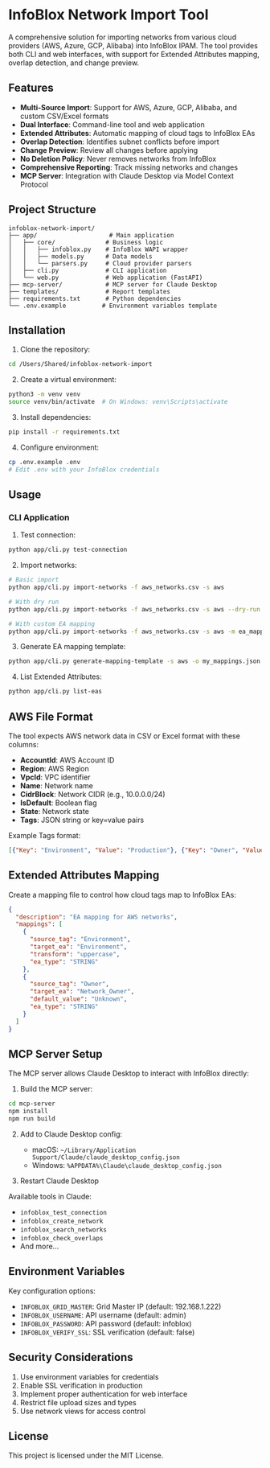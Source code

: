 # InfoBlox Network Import Tool

A comprehensive solution for importing networks from various cloud providers (AWS, Azure, GCP, Alibaba) into InfoBlox IPAM. The tool provides both CLI and web interfaces, with support for Extended Attributes mapping, overlap detection, and change preview.

## Features

- **Multi-Source Import**: Support for AWS, Azure, GCP, Alibaba, and custom CSV/Excel formats
- **Dual Interface**: Command-line tool and web application
- **Extended Attributes**: Automatic mapping of cloud tags to InfoBlox EAs
- **Overlap Detection**: Identifies subnet conflicts before import
- **Change Preview**: Review all changes before applying
- **No Deletion Policy**: Never removes networks from InfoBlox
- **Comprehensive Reporting**: Track missing networks and changes
- **MCP Server**: Integration with Claude Desktop via Model Context Protocol

## Project Structure

```
infoblox-network-import/
├── app/                    # Main application
│   ├── core/              # Business logic
│   │   ├── infoblox.py    # InfoBlox WAPI wrapper
│   │   ├── models.py      # Data models
│   │   └── parsers.py     # Cloud provider parsers
│   ├── cli.py             # CLI application
│   └── web.py             # Web application (FastAPI)
├── mcp-server/            # MCP server for Claude Desktop
├── templates/             # Report templates
├── requirements.txt       # Python dependencies
└── .env.example          # Environment variables template
```

## Installation

1. Clone the repository:
```bash
cd /Users/Shared/infoblox-network-import
```

2. Create a virtual environment:
```bash
python3 -m venv venv
source venv/bin/activate  # On Windows: venv\Scripts\activate
```

3. Install dependencies:
```bash
pip install -r requirements.txt
```

4. Configure environment:
```bash
cp .env.example .env
# Edit .env with your InfoBlox credentials
```

## Usage

### CLI Application

1. Test connection:
```bash
python app/cli.py test-connection
```

2. Import networks:
```bash
# Basic import
python app/cli.py import-networks -f aws_networks.csv -s aws

# With dry run
python app/cli.py import-networks -f aws_networks.csv -s aws --dry-run

# With custom EA mapping
python app/cli.py import-networks -f aws_networks.csv -s aws -m ea_mappings.json
```

3. Generate EA mapping template:
```bash
python app/cli.py generate-mapping-template -s aws -o my_mappings.json
```

4. List Extended Attributes:
```bash
python app/cli.py list-eas
```

## AWS File Format

The tool expects AWS network data in CSV or Excel format with these columns:
- **AccountId**: AWS Account ID
- **Region**: AWS Region
- **VpcId**: VPC identifier
- **Name**: Network name
- **CidrBlock**: Network CIDR (e.g., 10.0.0.0/24)
- **IsDefault**: Boolean flag
- **State**: Network state
- **Tags**: JSON string or key=value pairs

Example Tags format:
```json
[{"Key": "Environment", "Value": "Production"}, {"Key": "Owner", "Value": "DevOps"}]
```

## Extended Attributes Mapping

Create a mapping file to control how cloud tags map to InfoBlox EAs:

```json
{
  "description": "EA mapping for AWS networks",
  "mappings": [
    {
      "source_tag": "Environment",
      "target_ea": "Environment",
      "transform": "uppercase",
      "ea_type": "STRING"
    },
    {
      "source_tag": "Owner",
      "target_ea": "Network_Owner",
      "default_value": "Unknown",
      "ea_type": "STRING"
    }
  ]
}
```

## MCP Server Setup

The MCP server allows Claude Desktop to interact with InfoBlox directly:

1. Build the MCP server:
```bash
cd mcp-server
npm install
npm run build
```

2. Add to Claude Desktop config:
   - macOS: `~/Library/Application Support/Claude/claude_desktop_config.json`
   - Windows: `%APPDATA%\Claude\claude_desktop_config.json`

3. Restart Claude Desktop

Available tools in Claude:
- `infoblox_test_connection`
- `infoblox_create_network`
- `infoblox_search_networks`
- `infoblox_check_overlaps`
- And more...

## Environment Variables

Key configuration options:
- `INFOBLOX_GRID_MASTER`: Grid Master IP (default: 192.168.1.222)
- `INFOBLOX_USERNAME`: API username (default: admin)
- `INFOBLOX_PASSWORD`: API password (default: infoblox)
- `INFOBLOX_VERIFY_SSL`: SSL verification (default: false)

## Security Considerations

1. Use environment variables for credentials
2. Enable SSL verification in production
3. Implement proper authentication for web interface
4. Restrict file upload sizes and types
5. Use network views for access control

## License

This project is licensed under the MIT License.
